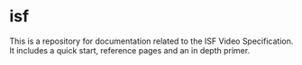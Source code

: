 # isf

This is a repository for documentation related to the ISF Video Specification. It includes a quick start, reference pages and an in depth primer.

